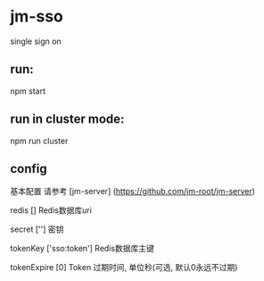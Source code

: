# jm-sso

single sign on

## run:

npm start

## run in cluster mode:

npm run cluster

## config

基本配置 请参考 [jm-server] (https://github.com/jm-root/jm-server)

redis [] Redis数据库uri

secret [''] 密钥

tokenKey ['sso:token'] Redis数据库主键

tokenExpire [0] Token 过期时间, 单位秒(可选, 默认0永远不过期)
